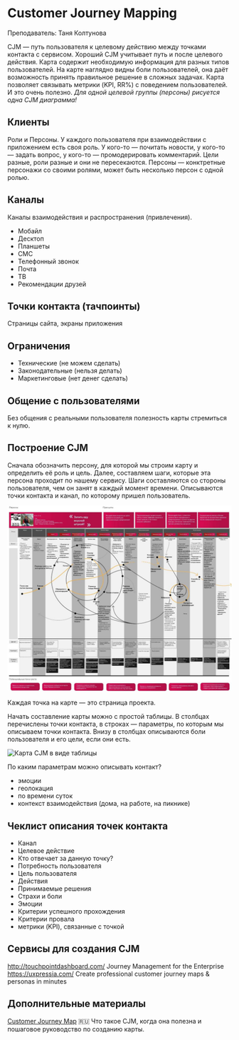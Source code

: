 # Customer Journey Mapping
Преподаватель: Таня Колтунова

CJM — путь пользователя к целевому действию между точками контакта с сервисом. Хороший CJM учитывает путь и после целевого действия. Карта содержит необходимую информация для разных типов пользователей.
На карте наглядно видны боли пользователей, она даёт возможность принять правильное решение в сложных задачах.
Карта позволяет связывать метрики (KPI, RR%) с поведением пользователей. И это очень полезно.
_Для одной целевой группы (персоны) рисуется одна CJM диаграмма!_

## Клиенты
Роли и Персоны.
У каждого пользователя при взаимодействии с приложением есть своя роль. У кого-то — почитать новости, у кого-то — задать вопрос, у кого-то — промодерировать комментарий. Цели разные, роли разные и они не пересекаются. Персоны — конктретные персонажи со своими ролями, может быть несколько персон с одной ролью.

## Каналы
Каналы взаимодействия и распространения (привлечения).

* Мобайл
* Десктоп
* Планшеты
* СМС
* Телефонный звонок
* Почта
* ТВ
* Рекомендации друзей

## Точки контакта (тачпоинты)

Страницы сайта, экраны приложения

## Ограничения

* Технические (не можем сделать)
* Законодательные (нельзя делать)
* Маркетинговые (нет денег сделать)

## Общение с пользователями

Без общения с реальными пользователя полезность карты стремиться к нулю.

## Построение CJM

Сначала обозначить персону, для которой мы строим карту и определить её роль и цель.
Далее, составляем шаги, которые эта персона проходит по нашему сервису. Шаги составляются со стороны пользователя, чем он занят в каждый момент времени. Описываются точки контакта и канал, по которому пришел пользователь.

![Пример карты CJM](cjm-example.jpg)

Каждая точка на карте — это страница проекта. 


Начать составление карты можно с простой таблицы. В столбцах перечислены точки контакта, в строках — параметры, по которым мы описываем точки контакта. Внизу в столбцах описываются боли пользователя и его цели, если они есть.

![Карта CJM в виде таблицы](cjm-xls.jpg)

По каким параметрам можно описывать контакт?

* эмоции
* геолокация
* по времени суток
* контекст взаимодействия (дома, на работе, на пикнике)

## Чеклист описания точек контакта

* Канал
* Целевое действие
* Кто отвечает за данную точку?
* Потребность пользователя
* Цель пользователя
* Действия
* Принимаемые решения
* Страхи и боли
* Эмоции
* Критерии успешного прохождения
* Критерии провала
* метрики (KPI), связанные с точкой

## Сервисы для создания CJM

http://touchpointdashboard.com/ Journey Management for the Enterprise
https://uxpressia.com/ Create professional customer journey maps & personas in minutes


## Дополнительные материалы
[Customer Journey Map](https://medium.com/@copylove/customer-journey-map-8a5ac61d6b5e) :ru:
Что такое CJM, когда она полезна и пошаговое руководство по созданию карты.